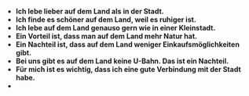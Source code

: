 - **Ich lebe lieber auf dem Land als in der Stadt.**
- **Ich finde es schöner auf dem Land, weil es ruhiger ist.**
- **Ich lebe auf dem Land genauso gern wie in einer Kleinstadt.**
- **Ein Vorteil ist, dass man auf dem Land mehr Natur hat.**
- **Ein Nachteil ist, dass auf dem Land weniger Einkaufsmöglichkeiten gibt.**
- **Bei uns gibt es auf dem Land keine U-Bahn. Das ist ein Nachteil.**
- **Für mich ist es wichtig, dass ich eine gute Verbindung mit der Stadt habe.**
- 